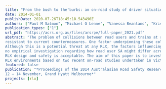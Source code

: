 ```yaml
---
title: "From the bush to the'burbs: an on-road study of driver situation awareness at rural and urban railway level crossings"
date: 2014-01-01
publishDate: 2020-07-26T18:45:18.543490Z
authors: ["Paul M Salmon", "Michael G Lenne", "Vanessa Beanland", "Kristie Young", "Ashleigh J Filtness", "Neville Stanton", "Gemma Read"]
publication_types: ["1"]
url_pdf: "https://acrs.org.au/files/arsrpe/full-paper_2021.pdf" 
abstract: "The problem of collisions between road users and trains at rail level crossings (RLXs) remains
resistant to current countermeasures. One factor underpinning these collisions is poor Situation Awareness (SA) on behalf of the road user involved (i.e. not being aware of an approaching train).
Although this is a potential threat at any RLX, the factors influencing SA may differ depending on whether the RLX is located in a rural or urban road environment. Despite this, there has been
no empirical investigation regarding how road user SA might differ across distinct RLX environments. This knowledge is needed to establish the extent to which a uniform approach to
RLX design and safety is acceptable. The aim of this paper is to investigate the differences in driver SA at rural versus urban RLXs. We present analyses of driver SA in both rural and urban
RLX environments based on two recent on-road studies undertaken in Victoria, Melbourne. The findings demonstrate that driver SA is markedly different at rural and urban RLXs, and also that poor SA regarding approaching trains may be caused by different factors. The implications for RLX design and safety are discussed"
featured: false
publication: "*Proceedings of the 2014 Australasian Road Safety Research, Policing & Education Conference
12 – 14 November, Grand Hyatt Melbourne*"
projects: [rlx]
---
```


